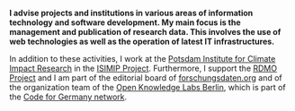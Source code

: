 **I advise projects and institutions in various areas of information technology and software development. My main focus is the management and publication of research data. This involves the use of web technologies as well as the operation of latest IT infrastructures.**

In addition to these activities, I work at the [Potsdam Institute for Climate Impact Research](https://pik-potsdam.de) in the [ISIMIP Project](https://www.isimip.org/). Furthermore, I support the [RDMO Project](https://rdmorganiser.github.io/) and I am part of the editorial board of [forschungsdaten.org](https://www.forschungsdaten.org) and of the organization team of the [Open Knowledge Labs Berlin](https://codefor.de/berlin/), which is part of the [Code for Germany network](https://codefor.de).

